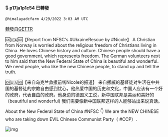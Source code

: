 
**:arrows_clockwise: p17ja1p1c54 已轉發**

`@himalayadcfarm 4/29/2022 3:03 AM UTC`

[轉發自GETTR](https://gettr.com/post/p17ja1p1c54)

🆘🇺🇦🆘【Report from NFSC's #UkraineRescue by #Nicole】
A Christian from Norway is worried about the religious freedom of Christians living in China. He loves Chinese history and culture.  Chinese people should have a good government, which represents freedom. The German volunteers next to him said that the New Federal State of China is beautiful and wonderful. We need people, who like the new Chinese people, to stand up and tell the truth.

🆘🇺🇦🆘【来自乌克兰救援前线Nicole的报道】
来自挪威的基督徒对生活在中共国的基督徒的宗教自由感到忧心，他热爱中国的历史和文化，中国人应该有一个好的政府，代表自由的政府。他身边的德国义工说，新中国联邦是美丽和美好的（beautiful and wonderful) 我们需要像新中国联邦这样的人能够站出来说真话。

About the New Federal State of China #NFSC 👇
We are the NEW CHINESE who are taking down EVIL Chinese Communist Party（ #CCP）.

![img](https://media.gettr.com/group50/origin/2022/04/29/03/d991bf48-d4ce-ed49-8577-3631ca9fd77e/out.jpg)
